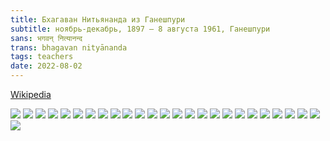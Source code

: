 ```yaml
---
title: Бхагаван Нитьянанда из Ганешпури
subtitle: ноябрь-декабрь, 1897 – 8 августа 1961, Ганешпури
sans: भगवन् नित्यानन्द
trans: bhagavan nityānanda
tags: teachers
date: 2022-08-02
---
```


[Wikipedia](https://en.wikipedia.org/wiki/Bhagawan_Nityananda)

![](./nityananda-1.jpg)
![](./nityananda-2.jpg)
![](./nityananda-3.jpg)
![](./nityananda-4.jpg)
![](./nityananda-5.jpg)
![](./nityananda-6.jpg)
![](./nityananda-7.jpg)
![](./nityananda-8.jpg)
![](./nityananda-9.jpg)
![](./nityananda-10.jpg)
![](./nityananda-11.jpg)
![](./nityananda-12.jpg)
![](./nityananda-13.jpg)
![](./nityananda-14.jpg)
![](./nityananda-15.jpg)
![](./nityananda-16.jpg)
![](./nityananda-17.jpg)
![](./nityananda-18.gif)
![](./nityananda-19.jpg)
![](./nityananda-20.jpg)
![](./nityananda-21.jpg)
![](./nityananda-22.jpg)
![](./nityananda-23.jpg)
![](./nityananda-24.jpg)
![](./nityananda-25.jpg)
![](./nityananda-26.jpg)